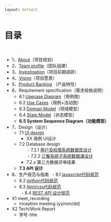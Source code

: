 ```yaml
---
layout: default
---
```


# [](#TOC)目录

&nbsp;&nbsp; 

* 1、[About](docs/about)（项目规划）
* 2、[Team profile](docs/team_profile)（团队组建）
* 3、[Investigation](docs/investigation)（项目前期调研）
* 4、[Vision](docs/vision)（项目愿景）
* 5、[Product Backlog](docs/backlog_initial) （产品特性）
* 6、Requirement specification（需求规格说明）
    - 6.1 [Usecase Diagram](docs/Requirement_specification/requirements_and_userCase)（用例图）
    - 6.2 [Use Cases](docs/Requirement_specification/requirements_and_userCase)（用例+活动图）
    - 6.3 [Domian Model](docs/Requirement_specification/domain_model)（领域模型）
    - 6.4 [State Model](docs/Requirement_specification/state_Model)（状态模型）
    - **6.5 System Sequence Diagram（功能模型）**
* 7、Design（设计）
    - 7.1 [UI design](assets/UI_Design.pdf)  
        - XX 用例 UI设计
    - 7.2 Database design  
        - 7.2.1 [用户及权限系统数据库设计](docs/dataBase_design)  
        - 7.2.2 [订餐系统子系统数据课设计](docs/dataBase_design)   
        - 7.2.x 第三方数据评审结果
    - **7.3 API 设计**
* 8、生产规范与指南
   - 8.1 [javascript代码规范](docs/GuideBook/Google_javascript_style_guide.pdf)  
   - 8.2 [python代码规范](docs/GuideBook/Google_python_style_guide)  
   - 8.3 [html/css代码规范](docs/GuideBook/Google_html_css_style_guide)  
   - 8.4 [REST API 设计规范](docs/GuideBook/RESTful-API-design-OCTO-Quick-Reference-Card-2.2.pdf)  
* X1 meet_recording
    - inception meeting (yy/mm/dd)
* X2 Tech/Work Report
    - 学号-title
